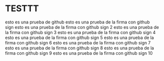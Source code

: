# TESTTT
esto es una prueba de github
esto es una prueba de la firma con github sign
esto es una prueba de la firma con github sign 2
esto es una prueba de la firma con github sign 3
esto es una prueba de la firma con github sign 4
esto es una prueba de la firma con github sign 5
esto es una prueba de la firma con github sign 6
esto es una prueba de la firma con github sign 7
esto es una prueba de la firma con github sign 8
esto es una prueba de la firma con github sign 9
esto es una prueba de la firma con github sign 10